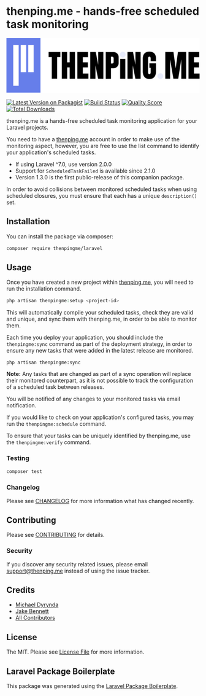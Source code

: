 # thenping.me - hands-free scheduled task monitoring

![](./.github/logo.png)

[![Latest Version on Packagist](https://img.shields.io/packagist/v/thenpingme/laravel.svg?style=flat-square)](https://packagist.org/packages/thenpingme/laravel)
[![Build Status](https://img.shields.io/travis/thenpingme/laravel/master.svg?style=flat-square)](https://travis-ci.org/thenpingme/laravel)
[![Quality Score](https://img.shields.io/scrutinizer/g/thenpingme/laravel.svg?style=flat-square)](https://scrutinizer-ci.com/g/thenpingme/laravel)
[![Total Downloads](https://img.shields.io/packagist/dt/thenpingme/laravel.svg?style=flat-square)](https://packagist.org/packages/thenpingme/laravel)

thenping.me is a hands-free scheduled task monitoring application for your Laravel projects.

You need to have a [thenping.me](https://thenping.me) account in order to make use of the monitoring aspect, however, you are free to use the list command to identify your application's scheduled tasks.

* If using Laravel ^7.0, use version 2.0.0
* Support for `ScheduledTaskFailed` is available since 2.1.0
* Version 1.3.0 is the first public-release of this companion package.

In order to avoid collisions between monitored scheduled tasks when using scheduled closures, you must ensure that each has a unique `description()` set.

## Installation

You can install the package via composer:

```bash
composer require thenpingme/laravel
```

## Usage
Once you have created a new project within [thenping.me](https://thenping.me), you will need to run the installation command.

``` php
php artisan thenpingme:setup <project-id>
```

This will automatically compile your scheduled tasks, check they are valid and unique, and sync them with thenping.me, in order to be able to monitor them.

Each time you deploy your application, you should include the `thenpingme:sync` command as part of the deployment strategy, in order to ensure any new tasks that were added in the latest release are monitored.

```
php artisan thenpingme:sync
```

**Note:** Any tasks that are changed as part of a sync operation will replace their monitored counterpart, as it is not possible to track the configuration of a scheduled task between releases.

You will be notified of any changes to your monitored tasks via email notification.

If you would like to check on your application's configured tasks, you may run the `thenpingme:schedule` command.

To ensure that your tasks can be uniquely identified by thenping.me, use the `thenpingme:verify` command.

### Testing

``` bash
composer test
```

### Changelog

Please see [CHANGELOG](CHANGELOG.md) for more information what has changed recently.

## Contributing

Please see [CONTRIBUTING](CONTRIBUTING.md) for details.

### Security

If you discover any security related issues, please email support@thenping.me instead of using the issue tracker.

## Credits

- [Michael Dyrynda](https://github.com/michaeldyrynda)
- [Jake Bennett](https://github.com/JacobBennett)
- [All Contributors](../../contributors)

## License

The MIT. Please see [License File](LICENSE.md) for more information.

## Laravel Package Boilerplate

This package was generated using the [Laravel Package Boilerplate](https://laravelpackageboilerplate.com).
